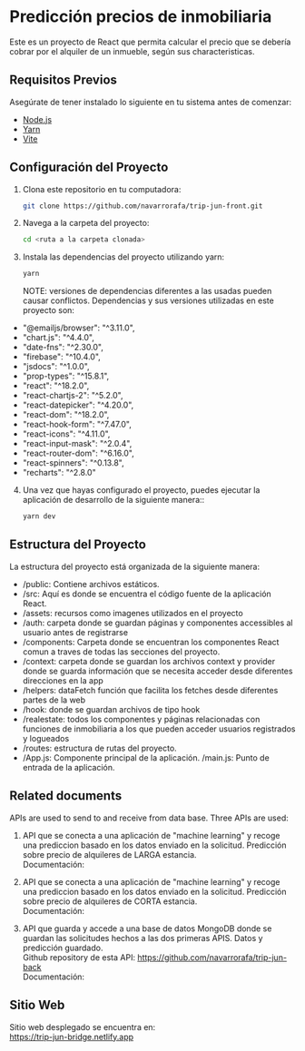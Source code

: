 # Predicción precios de inmobiliaria

Este es un proyecto de React que permita calcular el precio que se debería cobrar por el alquiler de un inmueble, según sus characteristicas.

## Requisitos Previos

Asegúrate de tener instalado lo siguiente en tu sistema antes de comenzar:

- [Node.js](https://nodejs.org/)
- [Yarn](https://classic.yarnpkg.com/)
- [Vite](https://vitejs.dev/)

## Configuración del Proyecto

1. Clona este repositorio en tu computadora:

   ```bash
   git clone https://github.com/navarrorafa/trip-jun-front.git
   ```

2. Navega a la carpeta del proyecto:

   ```bash
   cd <ruta a la carpeta clonada>
   ```

3. Instala las dependencias del proyecto utilizando yarn:

   ```bash
   yarn
   ```

   NOTE: versiones de dependencias diferentes a las usadas pueden causar conflictos. Dependencias y sus versiones utilizadas en este proyecto son:

- "@emailjs/browser": "^3.11.0",
- "chart.js": "^4.4.0",
- "date-fns": "^2.30.0",
- "firebase": "^10.4.0",
- "jsdocs": "^1.0.0",
- "prop-types": "^15.8.1",
- "react": "^18.2.0",
- "react-chartjs-2": "^5.2.0",
- "react-datepicker": "^4.20.0",
- "react-dom": "^18.2.0",
- "react-hook-form": "^7.47.0",
- "react-icons": "^4.11.0",
- "react-input-mask": "^2.0.4",
- "react-router-dom": "^6.16.0",
- "react-spinners": "^0.13.8",
- "recharts": "^2.8.0"

4. Una vez que hayas configurado el proyecto, puedes ejecutar la aplicación de desarrollo de la siguiente manera::

   ```bash
   yarn dev
   ```

## Estructura del Proyecto

La estructura del proyecto está organizada de la siguiente manera:

- /public: Contiene archivos estáticos.
- /src: Aquí es donde se encuentra el código fuente de la aplicación React.
- /assets: recursos como imagenes utilizados en el proyecto
- /auth: carpeta donde se guardan páginas y componentes accessibles al usuario antes de registrarse
- /components: Carpeta donde se encuentran los componentes React comun a traves de todas las secciones del proyecto.
- /context: carpeta donde se guardan los archivos context y provider donde se guarda información que se necesita acceder desde diferentes direcciones en la app
- /helpers: dataFetch función que facilita los fetches desde diferentes partes de la web
- /hook: donde se guardan archivos de tipo hook
- /realestate: todos los componentes y páginas relacionadas con funciones de inmobiliaria a los que pueden acceder usuarios registrados y logueados
- /routes: estructura de rutas del proyecto.
- /App.js: Componente principal de la aplicación.
  /main.js: Punto de entrada de la aplicación.

## Related documents

APIs are used to send to and receive from data base. Three APIs are used:

1. API que se conecta a una aplicación de "machine learning" y recoge una prediccion basado en los datos enviado en la solicitud. Predicción sobre precio de alquileres de LARGA estancia.
   <br /> Documentación:

2. API que se conecta a una aplicación de "machine learning" y recoge una prediccion basado en los datos enviado en la solicitud. Predicción sobre precio de alquileres de CORTA estancia.
   <br /> Documentación:

3. API que guarda y accede a una base de datos MongoDB donde se guardan las solicitudes hechos a las dos primeras APIS. Datos y predicción guardado.
   <br /> Github repository de esta API: https://github.com/navarrorafa/trip-jun-back
   <br /> Documentación:

## Sitio Web

Sitio web desplegado se encuentra en:<br /> https://trip-jun-bridge.netlify.app
